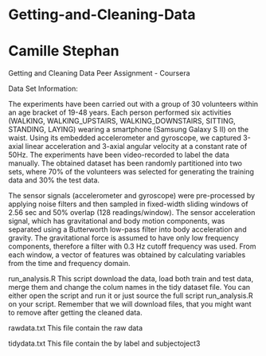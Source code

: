 # Getting-and-Cleaning-Data
# Camille Stephan
Getting and Cleaning Data Peer Assignment - Coursera

Data Set Information:

The experiments have been carried out with a group of 30 volunteers within an age bracket of 19-48 years. Each person performed six activities (WALKING, WALKING_UPSTAIRS, WALKING_DOWNSTAIRS, SITTING, STANDING, LAYING) wearing a smartphone (Samsung Galaxy S II) on the waist. Using its embedded accelerometer and gyroscope, we captured 3-axial linear acceleration and 3-axial angular velocity at a constant rate of 50Hz. The experiments have been video-recorded to label the data manually. The obtained dataset has been randomly partitioned into two sets, where 70% of the volunteers was selected for generating the training data and 30% the test data. 

The sensor signals (accelerometer and gyroscope) were pre-processed by applying noise filters and then sampled in fixed-width sliding windows of 2.56 sec and 50% overlap (128 readings/window). The sensor acceleration signal, which has gravitational and body motion components, was separated using a Butterworth low-pass filter into body acceleration and gravity. The gravitational force is assumed to have only low frequency components, therefore a filter with 0.3 Hz cutoff frequency was used. From each window, a vector of features was obtained by calculating variables from the time and frequency domain.


run_analysis.R
This script download the data, load both train and test data, merge them and change the colum names in the tidy dataset file. You can either open the script and run it or just source the full script run_analysis.R on your script. Remember that we will download files, that you might want to remove after getting the cleaned data.

rawdata.txt
This file contain the raw data

tidydata.txt
This file contain the by label and subjectoject3

